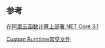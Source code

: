 ## 参考

[在阿里云函数计算上部署.NET Core 3.1](https://blog.csdn.net/sD7O95O/article/details/106030081)

[Custom Rumtime常见文件](https://help.aliyun.com/knowledge_list/208864.html?spm=5176.8663048.function-code-overview.2.42ff3edckhzVV1)
